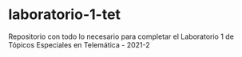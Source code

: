 # laboratorio-1-tet
Repositorio con todo lo necesario para completar el Laboratorio 1 de Tópicos Especiales en Telemática - 2021-2
